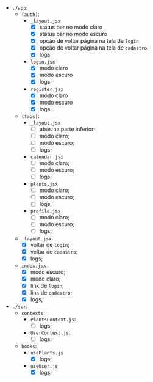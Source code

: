 - `./app`:
    - `(auth)`:
        - `_layout.jsx`
            - [x] status bar no modo claro
            - [x] status bar no modo escuro
            - [x] opção de voltar página na tela de `login`
            - [x] opção de voltar página na tela de `cadastro`
            - [x] logs
        - `login.jsx`
            - [x] modo claro
            - [x] modo escuro
            - [x] logs
        - `register.jsx`
            - [x] modo claro
            - [x] modo escuro
            - [x] logs
    - `(tabs)`:
        - `_layout.jsx`
            - [ ] abas na parte inferior;
            - [ ] modo claro;
            - [ ] modo escuro;
            - [ ] logs;
        - `calendar.jsx`
            - [ ] modo claro;
            - [ ] modo escuro;
            - [ ] logs;
        - `plants.jsx`
            - [ ] modo claro;
            - [ ] modo escuro;
            - [ ] logs;
        - `profile.jsx`
            - [ ] modo claro;
            - [ ] modo escuro;
            - [ ] logs;
    - `_layout.jsx`
        - [x] voltar de `login`;
        - [x] voltar de `cadastro`;
        - [x] logs;
    - `index.jsx`
        - [x] modo escuro;
        - [x] modo claro;
        - [x] link de `login`;
        - [x] link de `cadastro`;
        - [x] logs;
- `./scr`:
    - `contexts`:
        - `PlantsContext.js`:
            - [ ] logs;
        - `UserContext.js`:
            - [ ] logs;
    - `hooks`:
        - `usePlants.js`
            - [x] logs;
        - `useUser.js`
            - [x] logs;